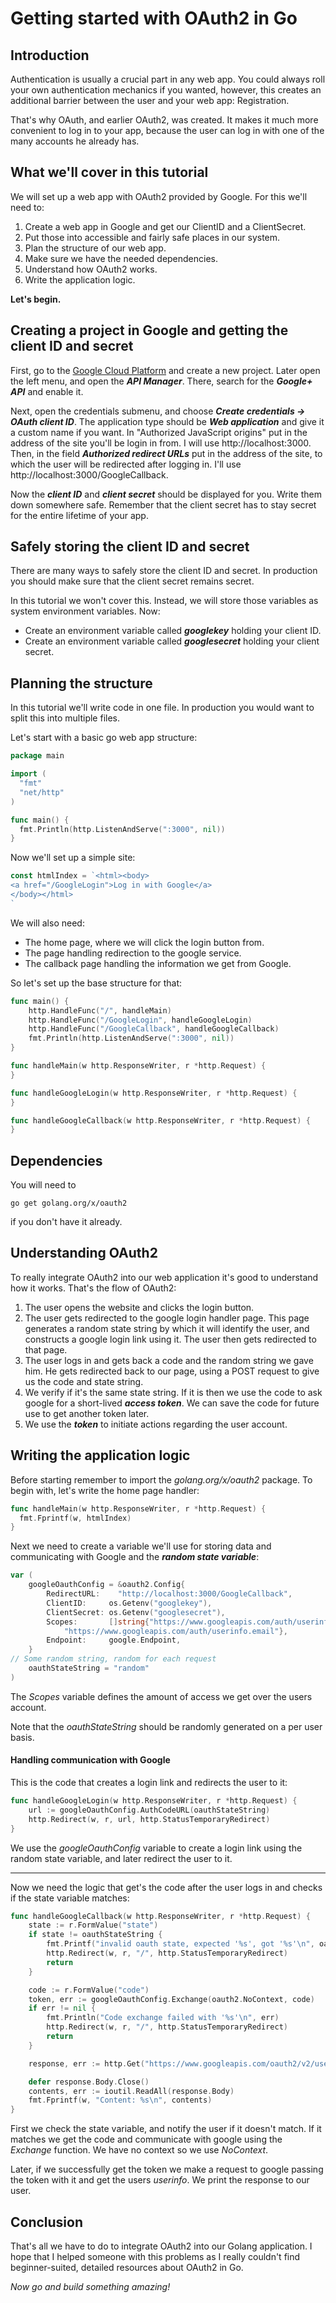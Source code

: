 # Getting started with OAuth2 in Go
## Introduction

Authentication is usually a crucial part in any web app. You could always roll your own authentication mechanics if you wanted, however, this creates an additional barrier between the user and your web app: Registration.

That's why OAuth, and earlier OAuth2, was created. It makes it much more convenient to log in to your app, because the user can log in with one of the many accounts he already has.

## What we'll cover in this tutorial

We will set up a web app with OAuth2 provided by Google. For this we'll need to:
1. Create a web app in Google and get our ClientID and a ClientSecret.
2. Put those into accessible and fairly safe places in our system.
3. Plan the structure of our web app.
4. Make sure we have the needed dependencies.
5. Understand how OAuth2 works.
6. Write the application logic.

**Let's begin.**

## Creating a project in Google and getting the client ID and secret

First, go to the [Google Cloud Platform][1] and create a new project. Later open the left menu, and open the ***API Manager***. There, search for the ***Google+ API*** and enable it.

Next, open the credentials submenu, and choose ***Create credentials -> OAuth client ID***. The application type should be ***Web application*** and give it a custom name if you want. In "Authorized JavaScript origins" put in the address of the site you'll be login in from. I will use http://localhost:3000. Then, in the field ***Authorized redirect URLs*** put in the address of the site, to which the user will be redirected after logging in. I'll use http://localhost:3000/GoogleCallback.

Now the ***client ID*** and ***client secret*** should be displayed for you. Write them down somewhere safe. Remember that the client secret has to stay secret for the entire lifetime of your app.

## Safely storing the client ID and secret

There are many ways to safely store the client ID and secret. In production you should make sure that the client secret remains secret.

In this tutorial we won't cover this. Instead, we will store those variables as system environment variables. Now:
* Create an environment variable called ***googlekey*** holding your client ID.
* Create an environment variable called ***googlesecret*** holding your client secret.

## Planning the structure

In this tutorial we'll write code in one file. In production you would want to split this into multiple files.

Let's start with a basic go web app structure:

```go
package main

import (
  "fmt"
  "net/http"
)

func main() {
  fmt.Println(http.ListenAndServe(":3000", nil))
}
```

Now we'll set up a simple site:

```go
const htmlIndex = `<html><body>
<a href="/GoogleLogin">Log in with Google</a>
</body></html>
`
```

We will also need:
* The home page, where we will click the login button from.
* The page handling redirection to the google service.
* The callback page handling the information we get from Google.

So let's set up the base structure for that:

```go
func main() {
	http.HandleFunc("/", handleMain)
	http.HandleFunc("/GoogleLogin", handleGoogleLogin)
	http.HandleFunc("/GoogleCallback", handleGoogleCallback)
	fmt.Println(http.ListenAndServe(":3000", nil))
}

func handleMain(w http.ResponseWriter, r *http.Request) {
}

func handleGoogleLogin(w http.ResponseWriter, r *http.Request) {
}

func handleGoogleCallback(w http.ResponseWriter, r *http.Request) {
}
```
## Dependencies

You will need to
```
go get golang.org/x/oauth2
```
if you don't have it already.

## Understanding OAuth2

To really integrate OAuth2 into our web application it's good to understand how it works.
That's the flow of OAuth2:
1. The user opens the website and clicks the login button.
2. The user gets redirected to the google login handler page. This page generates a random state string by which it will identify the user, and constructs a google login link using it. The user then gets redirected to that page.
3. The user logs in and gets back a code and the random string we gave him. He gets redirected back to our page, using a POST request to give us the code and state string.
4. We verify if it's the same state string. If it is then we use the code to ask google for a short-lived ***access token***. We can save the code for future use to get another token later.
5. We use the ***token*** to initiate actions regarding the user account.

## Writing the application logic
Before starting remember to import the *golang.org/x/oauth2* package.
To begin with, let's write the home page handler:
```go
func handleMain(w http.ResponseWriter, r *http.Request) {
  fmt.Fprintf(w, htmlIndex)
}
```

Next we need to create a variable we'll use for storing data and communicating with Google and the ***random state variable***:
```go
var (
	googleOauthConfig = &oauth2.Config{
		RedirectURL:	"http://localhost:3000/GoogleCallback",
		ClientID:     os.Getenv("googlekey"),
		ClientSecret: os.Getenv("googlesecret"),
		Scopes:       []string{"https://www.googleapis.com/auth/userinfo.profile",
			"https://www.googleapis.com/auth/userinfo.email"},
		Endpoint:     google.Endpoint,
	}
// Some random string, random for each request
	oauthStateString = "random"
)
```

The *Scopes* variable defines the amount of access we get over the users account.

Note that the *oauthStateString* should be randomly generated on a per user basis.

#### Handling communication with Google

This is the code that creates a login link and redirects the user to it:
```go
func handleGoogleLogin(w http.ResponseWriter, r *http.Request) {
	url := googleOauthConfig.AuthCodeURL(oauthStateString)
	http.Redirect(w, r, url, http.StatusTemporaryRedirect)
}
```

We use the *googleOauthConfig* variable to create a login link using the random state variable, and later redirect the user to it.

---

Now we need the logic that get's the code after the user logs in and checks if the state variable matches:
```go
func handleGoogleCallback(w http.ResponseWriter, r *http.Request) {
	state := r.FormValue("state")
	if state != oauthStateString {
		fmt.Printf("invalid oauth state, expected '%s', got '%s'\n", oauthStateString, state)
		http.Redirect(w, r, "/", http.StatusTemporaryRedirect)
		return
	}

	code := r.FormValue("code")
	token, err := googleOauthConfig.Exchange(oauth2.NoContext, code)
	if err != nil {
		fmt.Println("Code exchange failed with '%s'\n", err)
		http.Redirect(w, r, "/", http.StatusTemporaryRedirect)
		return
	}

	response, err := http.Get("https://www.googleapis.com/oauth2/v2/userinfo?access_token=" + token.AccessToken)

	defer response.Body.Close()
	contents, err := ioutil.ReadAll(response.Body)
	fmt.Fprintf(w, "Content: %s\n", contents)
}
```

First we check the state variable, and notify the user if it doesn't match. If it matches we get the code and communicate with google using the *Exchange* function. We have no context so we use *NoContext*.

Later, if we successfully get the token we make a request to google passing the token with it and get the users *userinfo*. We print the response to our user.

## Conclusion

That's all we have to do to integrate OAuth2 into our Golang application. I hope that I helped someone with this problems as I really couldn't find beginner-suited, detailed resources about OAuth2 in Go.

*Now go and build something amazing!*

[1]:Dashboardconsole.developers.google.com
